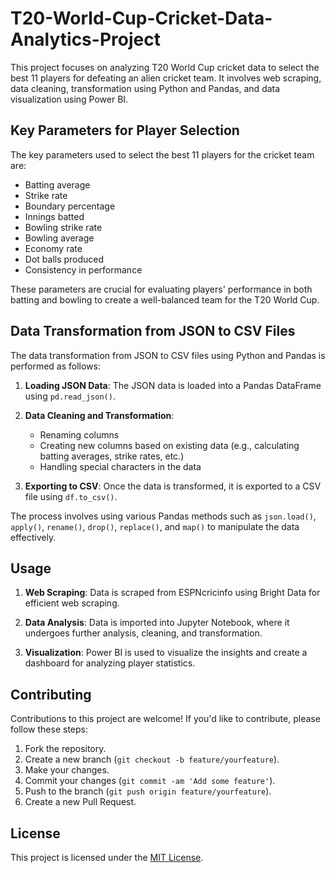 # T20-World-Cup-Cricket-Data-Analytics-Project

This project focuses on analyzing T20 World Cup cricket data to select the best 11 players for defeating an alien cricket team. It involves web scraping, data cleaning, transformation using Python and Pandas, and data visualization using Power BI.

## Key Parameters for Player Selection

The key parameters used to select the best 11 players for the cricket team are:

- Batting average
- Strike rate
- Boundary percentage
- Innings batted
- Bowling strike rate
- Bowling average
- Economy rate
- Dot balls produced
- Consistency in performance

These parameters are crucial for evaluating players' performance in both batting and bowling to create a well-balanced team for the T20 World Cup.

## Data Transformation from JSON to CSV Files

The data transformation from JSON to CSV files using Python and Pandas is performed as follows:

1. **Loading JSON Data**: The JSON data is loaded into a Pandas DataFrame using `pd.read_json()`.

2. **Data Cleaning and Transformation**:
   - Renaming columns
   - Creating new columns based on existing data (e.g., calculating batting averages, strike rates, etc.)
   - Handling special characters in the data

3. **Exporting to CSV**: Once the data is transformed, it is exported to a CSV file using `df.to_csv()`.

The process involves using various Pandas methods such as `json.load()`, `apply()`, `rename()`, `drop()`, `replace()`, and `map()` to manipulate the data effectively.

## Usage

1. **Web Scraping**: Data is scraped from ESPNcricinfo using Bright Data for efficient web scraping.
   
2. **Data Analysis**: Data is imported into Jupyter Notebook, where it undergoes further analysis, cleaning, and transformation.

3. **Visualization**: Power BI is used to visualize the insights and create a dashboard for analyzing player statistics.

## Contributing

Contributions to this project are welcome! If you'd like to contribute, please follow these steps:
   
1. Fork the repository.
2. Create a new branch (`git checkout -b feature/yourfeature`).
3. Make your changes.
4. Commit your changes (`git commit -am 'Add some feature'`).
5. Push to the branch (`git push origin feature/yourfeature`).
6. Create a new Pull Request.

## License

This project is licensed under the [MIT License](LICENSE).

